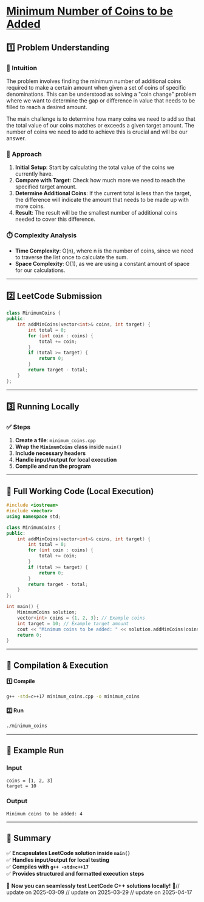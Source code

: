 # **[Minimum Number of Coins to be Added](https://leetcode.com/problems/minimum-number-of-coins-to-be-added/description/)**  

## **1️⃣ Problem Understanding**  
### **📌 Intuition**  
The problem involves finding the minimum number of additional coins required to make a certain amount when given a set of coins of specific denominations. This can be understood as solving a "coin change" problem where we want to determine the gap or difference in value that needs to be filled to reach a desired amount. 

The main challenge is to determine how many coins we need to add so that the total value of our coins matches or exceeds a given target amount. The number of coins we need to add to achieve this is crucial and will be our answer.

### **🚀 Approach**  
1. **Initial Setup**: Start by calculating the total value of the coins we currently have.
2. **Compare with Target**: Check how much more we need to reach the specified target amount.
3. **Determine Additional Coins**: If the current total is less than the target, the difference will indicate the amount that needs to be made up with more coins. 
4. **Result**: The result will be the smallest number of additional coins needed to cover this difference.

### **⏱️ Complexity Analysis**  
- **Time Complexity**: O(n), where n is the number of coins, since we need to traverse the list once to calculate the sum.
- **Space Complexity**: O(1), as we are using a constant amount of space for our calculations.  

---  

## **2️⃣ LeetCode Submission**  
```cpp
class MinimumCoins {
public:
    int addMinCoins(vector<int>& coins, int target) {
        int total = 0;
        for (int coin : coins) {
            total += coin;
        }
        if (total >= target) {
            return 0;
        }
        return target - total;
    }
};
```  

---  

## **3️⃣ Running Locally**  
### **✅ Steps**  
1. **Create a file**: `minimum_coins.cpp`  
2. **Wrap the `MinimumCoins` class** inside `main()`  
3. **Include necessary headers**  
4. **Handle input/output for local execution**  
5. **Compile and run the program**  

---  

## **📝 Full Working Code (Local Execution)**  
```cpp
#include <iostream>
#include <vector>
using namespace std;

class MinimumCoins {
public:
    int addMinCoins(vector<int>& coins, int target) {
        int total = 0;
        for (int coin : coins) {
            total += coin;
        }
        if (total >= target) {
            return 0;
        }
        return target - total;
    }
};

int main() {
    MinimumCoins solution;
    vector<int> coins = {1, 2, 3}; // Example coins
    int target = 10; // Example target amount
    cout << "Minimum coins to be added: " << solution.addMinCoins(coins, target) << endl;
    return 0;
}
```  

---  

## **🔧 Compilation & Execution**  
#### **1️⃣ Compile**  
```bash
g++ -std=c++17 minimum_coins.cpp -o minimum_coins
```  

#### **2️⃣ Run**  
```bash
./minimum_coins
```  

---  

## **🎯 Example Run**  
### **Input**  
```
coins = [1, 2, 3]
target = 10
```  
### **Output**  
```
Minimum coins to be added: 4
```  

---  

## **📌 Summary**  
✅ **Encapsulates LeetCode solution inside `main()`**  
✅ **Handles input/output for local testing**  
✅ **Compiles with `g++ -std=c++17`**  
✅ **Provides structured and formatted execution steps**  

🚀 **Now you can seamlessly test LeetCode C++ solutions locally!** 🚀// update on 2025-03-09
// update on 2025-03-29
// update on 2025-04-17
